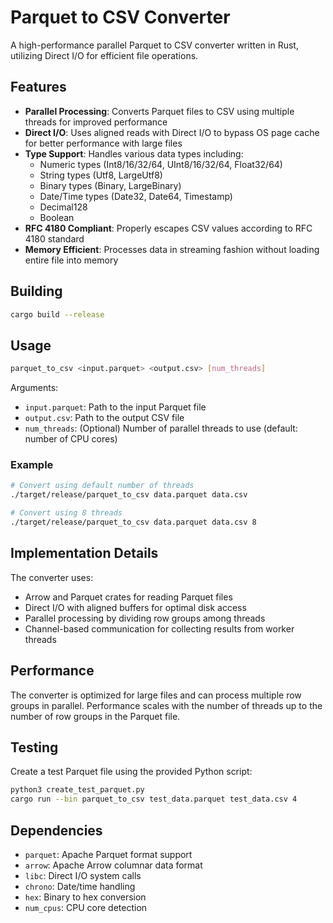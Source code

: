 # Parquet to CSV Converter

A high-performance parallel Parquet to CSV converter written in Rust, utilizing Direct I/O for efficient file operations.

## Features

- **Parallel Processing**: Converts Parquet files to CSV using multiple threads for improved performance
- **Direct I/O**: Uses aligned reads with Direct I/O to bypass OS page cache for better performance with large files
- **Type Support**: Handles various data types including:
  - Numeric types (Int8/16/32/64, UInt8/16/32/64, Float32/64)
  - String types (Utf8, LargeUtf8)
  - Binary types (Binary, LargeBinary)
  - Date/Time types (Date32, Date64, Timestamp)
  - Decimal128
  - Boolean
- **RFC 4180 Compliant**: Properly escapes CSV values according to RFC 4180 standard
- **Memory Efficient**: Processes data in streaming fashion without loading entire file into memory

## Building

```bash
cargo build --release
```

## Usage

```bash
parquet_to_csv <input.parquet> <output.csv> [num_threads]
```

Arguments:
- `input.parquet`: Path to the input Parquet file
- `output.csv`: Path to the output CSV file
- `num_threads`: (Optional) Number of parallel threads to use (default: number of CPU cores)

### Example

```bash
# Convert using default number of threads
./target/release/parquet_to_csv data.parquet data.csv

# Convert using 8 threads
./target/release/parquet_to_csv data.parquet data.csv 8
```

## Implementation Details

The converter uses:
- Arrow and Parquet crates for reading Parquet files
- Direct I/O with aligned buffers for optimal disk access
- Parallel processing by dividing row groups among threads
- Channel-based communication for collecting results from worker threads

## Performance

The converter is optimized for large files and can process multiple row groups in parallel. Performance scales with the number of threads up to the number of row groups in the Parquet file.

## Testing

Create a test Parquet file using the provided Python script:

```bash
python3 create_test_parquet.py
cargo run --bin parquet_to_csv test_data.parquet test_data.csv 4
```

## Dependencies

- `parquet`: Apache Parquet format support
- `arrow`: Apache Arrow columnar data format
- `libc`: Direct I/O system calls
- `chrono`: Date/time handling
- `hex`: Binary to hex conversion
- `num_cpus`: CPU core detection